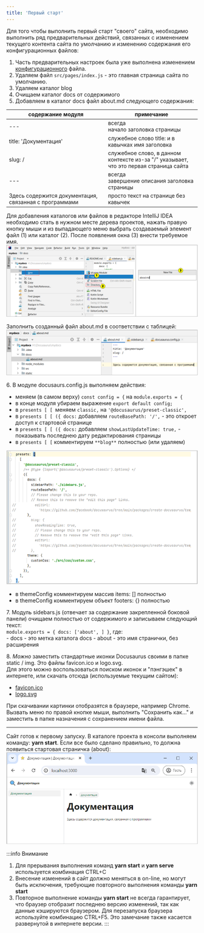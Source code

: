 ```yaml
---
title: 'Первый старт'
---
```


Для того чтобы выполнить первый старт "своего" сайта, необходимо выполнить ряд предварительных действий, 
связанных с изменением текущего контента сайта по умолчанию и изменению содержания его конфигурационных файлов: 

1. Часть предварительных настроек была уже выполнена изменением [конфигурационного](../create/deploy.md#настройка-конфигурационного-файла) файла.
2. Удаляем файл `src/pages/index.js` - это главная страница сайта по умолчанию.
3. Удаляем каталог blog
4. Очищаем каталог docs от содержимого
5. Добавляем в каталог docs файл about.md следующего содержания:

| содержание модуля                                       | примечание                                                                                  |
|---------------------------------------------------------|---------------------------------------------------------------------------------------------|
| ---                                                     | всегда<br/>начало заголовка страницы                                                        |
| title: 'Документация'                                   | служебное слово title: и в кавычках имя заголовка                                           |
| slug: /                                                 | служебное слово, в данном контексте из-за "/" указывает,<br/> что это первая страница сайта |
| ---                                                     | всегда<br/>завершение описания заголовка страницы                                           |
| Здесь содержится документация, связанная с программами  | просто текст на странице без кавычек                                                        |

Для добавления каталогов или файлов в редакторе IntelliJ IDEA необходимо стать в нужном месте дерева проектов, 
нажать правую кнопку мыши и из выпадающего меню выбрать создаваемый элемент файл (1) или каталог (2). После появления окна (3) внести требуемое имя.    
![](img/start1a.png)  

Заполнить созданный файл about.md в соответствии с таблицей:  
![](img/start1b.png)

6\. В модуле docusaurs.config.js выполняем действия:
- меняем (в самом верху) `const config = {` на `module.exports = {` 
- в конце модуля убираем выражение `export default config;`
- в `presents [ [ `меняем `classic,` на `'@docusaurus/preset-classic',`
- в `presents [ [ ({ docs:` добавляем `routeBasePath: '/',` - это откроет доступ к стартовой странице
- в `presents [ [ ({ docs:` добавляем `showLastUpdateTime: true,` - показывать последнею дату редактирования страницы 
- в `presents [ [` комментируем `**blog**` полностью (или удаляем) 

![](img/start1.png)  

- в themeConfig комментируем массив items: [] полностью
- в themeConfig комментируем объект footers: {} полностью

7\. Модуль sidebars.js (отвечает за содержание закрепленной боковой панели) очищаем полностью от содержимого и записываем следующий текст:   
    `module.exports = { docs: ['about', ] }`, где:  
    - docs - это метка каталога docs
    - about - это имя странички, без расширения

8\. _Можно_ заместить стандартные иконки Docusaurus своими в папке static / img. Это файлы favicon.ico и logo.svg.  
Для этого можно воспользоваться поиском иконок и "пэнгэшек" в интернете, или скачать отсюда (используемые текущим сайтом):

- [favicon.ico](pathname:///files/favicon.ico)      
- [logo.svg](pathname:///files/logo.svg)

При скачивании картинки отобразятся в браузере, например Chrome. Вызвать меню по правой кнопке мыши, 
выполнить "Сохранить как..." и заместить в папке назначения с сохранением имени файла.
***
Сайт готов к первому запуску. 
В каталоге проекта в консоли выполняем команду: **yarn start**.
Если все было сделано правильно, то должна появиться стартовая страничка (about):
![](img/start2.png)  

:::info Внимание
1. Для прерывания выполнения команд **yarn start** и **yarn serve** используется комбинация CTRL+C
2. Внесение изменений в сайт должно меняться в on-line, но могут быть исключения, требующие повторного выполнения команды **yarn start**
3. Повторное выполнение команды **yarn start** не всегда гарантирует, что браузер отобразит последнею версию изменений, так как данные кэшируются браузером. 
Для перезапуска браузера используйте комбинацию CTRL+F5. Это замечание также касается развернутой в интернете версии.
:::


